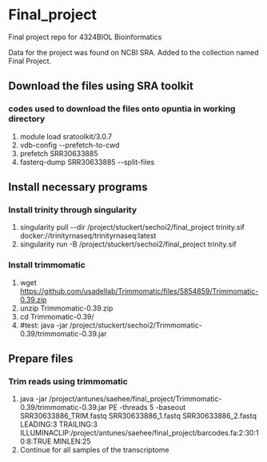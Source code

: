 # Final_project
Final project repo for 4324BIOL Bioinformatics

Data for the project was found on NCBI SRA. Added to the collection named Final Project.

## Download the files using SRA toolkit
### codes used to download the files onto opuntia in working directory
1. module load sratoolkit/3.0.7
2. vdb-config --prefetch-to-cwd
3. prefetch SRR30633885
4. fasterq-dump SRR30633885 --split-files

## Install necessary programs
### Install trinity through singularity
1. singularity pull --dir /project/stuckert/sechoi2/final_project trinity.sif docker://trinityrnaseq/trinityrnaseq:latest
2. singularity run -B /project/stuckert/sechoi2/final_project trinity.sif

### Install trimmomatic
1. wget https://github.com/usadellab/Trimmomatic/files/5854859/Trimmomatic-0.39.zip
2. unzip Trimmomatic-0.39.zip
3. cd Trimmomatic-0.39/
4. #test:
java -jar /project/stuckert/sechoi2/Trimmomatic-0.39/trimmomatic-0.39.jar


## Prepare files
### Trim reads using trimmomatic
1. java -jar /project/antunes/saehee/final_project/Trimmomatic-0.39/trimmomatic-0.39.jar PE -threads 5 -baseout SRR30633886_TRIM.fastq SRR30633886_1.fastq SRR30633886_2.fastq LEADING:3 TRAILING:3 ILLUMINACLIP:/project/antunes/saehee/final_project/barcodes.fa:2:30:10:8:TRUE MINLEN:25
2. Continue for all samples of the transcriptome

